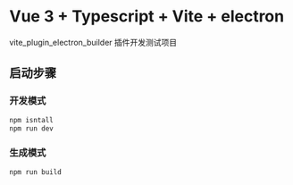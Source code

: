 # Vue 3 + Typescript + Vite + electron

vite_plugin_electron_builder 插件开发测试项目

## 启动步骤

### 开发模式

``` bash
npm isntall
npm run dev
```

### 生成模式

``` bash
npm run build
```